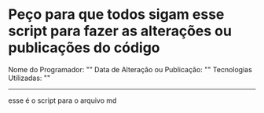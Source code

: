 # Peço para que todos sigam esse script para fazer as alterações ou publicações do código



Nome do Programador: ""
Data de Alteração ou Publicação: ""
Tecnologias Utilizadas: ""

------------------------------------------------------------------------------------------

esse é o script para o arquivo md
